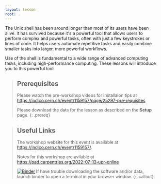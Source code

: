 ```yaml
---
layout: lesson
root: .
---
```


The Unix shell has been around longer than most of its users
have been alive. It has survived because it's a powerful tool that
allows users to perform complex and powerful tasks, often with just
 a few keystrokes or lines of code. It helps users automate repetitive
 tasks and easily combine smaller tasks into larger, more powerful workflows.

Use of the shell is fundamental to a wide range of advanced computing
tasks, including high-performance computing. These lessons will introduce
you to this powerful tool.

> ## Prerequisites
>
> Please watch the pre-workshop videos for installaion tips at https://indico.cern.ch/event/1159157/page/25297-pre-requisites
>
> Please download the data for the lesson as described on the **Setup** page.
{: .prereq}

> ## Useful Links
> 
> The workshop website for this event is available at https://indico.cern.ch/event/1159157/.
>
> Notes for this workshop are avilable at https://pad.carpentries.org/2022-07-13-upr-online
>
> [![Binder](https://mybinder.org/badge_logo.svg)](https://mybinder.org/v2/gh/raynamharris/2022-07-13-upr-online/shell-lessons-data) If have trouble downloading the software and/or data, launch binder to open a terminal in your browser window.
{: .callout}
